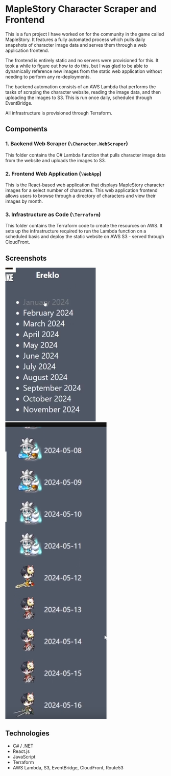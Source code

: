 # MapleStory Character Scraper and Frontend

This is a fun project I have worked on for the community in the game called MapleStory. It features a fully automated process which pulls daily snapshots of character image data and serves them through a web application frontend.

The frontend is entirely static and no servers were provisioned for this. It took a while to figure out how to do this, but I was glad to be able to dynamically reference new images from the static web application without needing to perform any re-deployments.

The backend automation consists of an AWS Lambda that performs the tasks of scraping the character website, reading the image data, and then uploading the images to S3. This is run once daily, scheduled through EventBridge.

All infrastructure is provisioned through Terraform.

## Components

### 1. Backend Web Scraper (`\Character.WebScraper`)

This folder contains the C# Lambda function that pulls character image data from the website and uploads the images to S3.

### 2. Frontend Web Application (`\WebApp`)

This is the React-based web application that displays MapleStory character images for a select number of characters. This web application frontend allows users to browse through a directory of characters and view their images by month.

### 3. Infrastructure as Code (`\Terraform`)

This folder contains the Terraform code to create the resources on AWS. It sets up the infrastructure required to run the Lambda function on a scheduled basis and deploy the static website on AWS S3 - served through CloudFront.

## Screenshots

![Character month directory](screenshot-01-character-month-view.png)
![Character image view](screenshot-02-character-detail.png)

## Technologies

- C# / .NET
- React.js
- JavaScript
- Terraform
- AWS Lambda, S3, EventBridge, CloudFront, Route53

